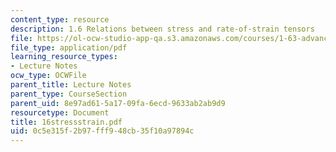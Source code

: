 ```yaml
---
content_type: resource
description: 1.6 Relations between stress and rate-of-strain tensors
file: https://ol-ocw-studio-app-qa.s3.amazonaws.com/courses/1-63-advanced-fluid-dynamics-of-the-environment-fall-2002/0c5e315f2b97fff948cb35f10a97894c_16stressstrain.pdf
file_type: application/pdf
learning_resource_types:
- Lecture Notes
ocw_type: OCWFile
parent_title: Lecture Notes
parent_type: CourseSection
parent_uid: 8e97ad61-5a17-09fa-6ecd-9633ab2ab9d9
resourcetype: Document
title: 16stressstrain.pdf
uid: 0c5e315f-2b97-fff9-48cb-35f10a97894c
---
```

